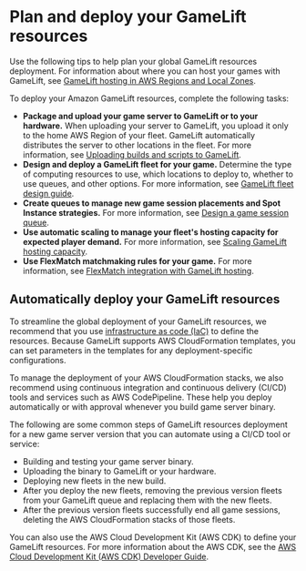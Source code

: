 # Plan and deploy your GameLift resources<a name="gamelift_quickstart_plan"></a>

Use the following tips to help plan your global GameLift resources deployment\. For information about where you can host your games with GameLift, see [GameLift hosting in AWS Regions and Local Zones](gamelift-regions.md)\.

To deploy your Amazon GameLift resources, complete the following tasks:
+ **Package and upload your game server to GameLift or to your hardware\.** When uploading your server to GameLift, you upload it only to the home AWS Region of your fleet\. GameLift automatically distributes the server to other locations in the fleet\. For more information, see [Uploading builds and scripts to GameLift](gamelift-build-intro.md)\.
+ **Design and deploy a GameLift fleet for your game\.** Determine the type of computing resources to use, which locations to deploy to, whether to use queues, and other options\. For more information, see [GameLift fleet design guide](fleets-design.md)\.
+ **Create queues to manage new game session placements and Spot Instance strategies\.** For more information, see [Design a game session queue](queues-design.md)\.
+ **Use automatic scaling to manage your fleet's hosting capacity for expected player demand\.** For more information, see [Scaling GameLift hosting capacity](fleets-manage-capacity.md)\.
+ **Use FlexMatch matchmaking rules for your game\.** For more information, see [FlexMatch integration with GameLift hosting](https://docs.aws.amazon.com/gamelift/latest/flexmatchguide/match-tasks.html)\.

## Automatically deploy your GameLift resources<a name="gamelift_quickstart_customservers_deploy"></a>

To streamline the global deployment of your GameLift resources, we recommend that you use [infrastructure as code \(IaC\)](https://docs.aws.amazon.com/whitepapers/latest/introduction-devops-aws/infrastructure-as-code.html) to define the resources\. Because GameLift supports AWS CloudFormation templates, you can set parameters in the templates for any deployment\-specific configurations\.

To manage the deployment of your AWS CloudFormation stacks, we also recommend using continuous integration and continuous delivery \(CI/CD\) tools and services such as AWS CodePipeline\. These help you deploy automatically or with approval whenever you build game server binary\.

The following are some common steps of GameLift resources deployment for a new game server version that you can automate using a CI/CD tool or service:
+ Building and testing your game server binary\.
+ Uploading the binary to GameLift or your hardware\.
+ Deploying new fleets in the new build\.
+ After you deploy the new fleets, removing the previous version fleets from your GameLift queue and replacing them with the new fleets\.
+ After the previous version fleets successfully end all game sessions, deleting the AWS CloudFormation stacks of those fleets\.

You can also use the AWS Cloud Development Kit \(AWS CDK\) to define your GameLift resources\. For more information about the AWS CDK, see the [AWS Cloud Development Kit \(AWS CDK\) Developer Guide](https://docs.aws.amazon.com/cdk/v2/guide/)\.